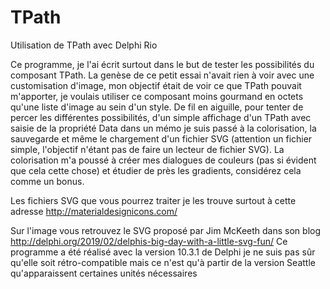 # TPath
Utilisation de TPath avec Delphi Rio 

Ce programme, je l'ai écrit surtout dans le but de tester les possibilités du composant TPath. La genèse de ce petit essai n'avait rien à voir avec une customisation d'image, mon objectif était de voir ce que TPath pouvait m'apporter, je voulais utiliser ce composant moins gourmand en octets qu'une liste d'image au sein d'un style.
De fil en aiguille, pour tenter de percer les différentes possibilités, d'un simple affichage d'un TPath avec saisie de la propriété Data dans un mémo je suis passé à la colorisation, la sauvegarde et même le chargement d'un fichier SVG (attention un fichier simple, l'objectif n'étant pas de faire un lecteur de fichier SVG).
La colorisation m'a poussé à créer mes dialogues de couleurs (pas si évident que cela cette chose) et étudier de près les gradients, considérez cela comme un bonus. 

Les fichiers SVG que vous pourrez traiter je les trouve surtout à cette adresse http://materialdesignicons.com/

Sur l'image vous retrouvez le SVG proposé par Jim McKeeth dans son blog http://delphi.org/2019/02/delphis-big-day-with-a-little-svg-fun/
Ce programme a été réalisé avec la version 10.3.1 de Delphi je ne suis pas sûr qu'elle soit rétro-compatible mais ce n'est qu'à partir de la version Seattle qu'apparaissent certaines unités nécessaires 
